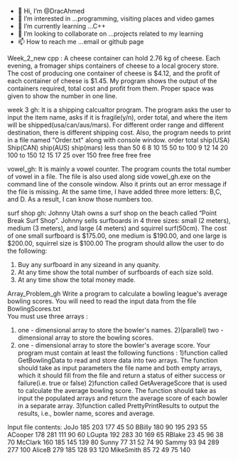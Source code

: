 - 👋 Hi, I’m @DracAhmed
- 👀 I’m interested in ...programming, visiting places and video games
- 🌱 I’m currently learning ...C++
- 💞️ I’m looking to collaborate on ...projects related to my learning
- 📫 How to reach me ...email or github page

<!---
DracAhmed/DracAhmed is a ✨ special ✨ repository because its `README.md` (this file) appears on your GitHub profile.
You can click the Preview link to take a look at your changes.
--->

Week_2_new cpp :
A cheese container can hold 2.76 kg of cheese. Each evening, a fromager ships containers of cheese to a local grocery store. The cost of producing one container of cheese is $4.12, and the profit of each container of cheese is $1.45. My program shows the output of the containers required, total cost and profit from them. Proper space was given to show the number in one line.

week 3 gh:
It is a shipping calcualtor program. The program asks the user to input the item name, asks if it is fragile(y/n), order total, and where the item will be shipped(usa/can/aus/mars). For different order range and different destination, there is different shipping cost. Also, the program needs to print in a file named "Order.txt"
along with console window. 
order total		ship(USA)		Ship(CAN)		ship(AUS)		ship(mars)
less than 50			6				8				10				15
50 to 100				9				12				14				20
100 to 150			12				15				17				25
over 150				free			free			free			free


vowel_gh:
It is mainly a vowel counter. The program counts the total number of vowel in a file. The file is also used along side vowel_gh.exe on the command line of the console window. Also it prints out an error message if the file is missing. At the same time, I have added three more letters: B,C, and D. As a result, I can know those numbers too. 


surf shop gh:
Johnny Utah owns a surf shop on the beach called “Point Break Surf Shop”.  Johnny sells surfboards in 4 three sizes: small (2 meters), medium (3 meters), and large (4 meters) and squirrel surf(50cm). The cost of one small surfboard is $175.00, one medium is $190.00, and one large is $200.00, squirrel size is $100.00
The program should allow the user to do the following:
1. Buy any surfboard in any sizeand in any quanity.
2. At any time show the total number of surfboards of each size sold.
3. At any time show the total money made.

Array_Problem_gh
Write a program to calculate a bowling league's average bowling scores. You will need to read the input data from the file BowlingScores.txt  
You must use three arrays :
1) one - dimensional array to store the bowler's names.
2)(parallel) two - dimensional array to store the bowling scores.
3) one - dimensional array to store the bowler's average score.
Your program must contain at least the following functions :
1)function called GetBowlingData to read and store data into two arrays. The function should take as input parameters the file name and both empty arrays, which it should fill from the file and return a status of either success or failure(i.e. true or false)
2)function called GetAverageScore that is used to calculate the average bowling score. The function should take as input the populated arrays and return the average score of each bowler in a separate array.
3)function called PrettyPrintResults to output the results, i.e., bowler name, scores and average.

Input file contents: 
JoJo 185 203 177 45 50
BBilly 180 90 195 293 55
ACooper 178 281 111 90 60
LGupta 192 283 30 169 65
RBlake 23 45 96 38 70
McClark 160 185 145 139 80
Sunny 77 31 52 74 90
Sammy 93 94 289 277 100
AliceB 279 185 128 93 120
MikeSmith 85 72 49 75 140
